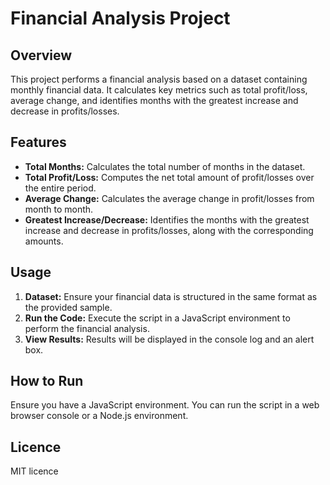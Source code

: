# Financial Analysis Project

## Overview

This project performs a financial analysis based on a dataset containing monthly financial data. It calculates key metrics such as total profit/loss, average change, and identifies months with the greatest increase and decrease in profits/losses.

## Features

- **Total Months:** Calculates the total number of months in the dataset.
- **Total Profit/Loss:** Computes the net total amount of profit/losses over the entire period.
- **Average Change:** Calculates the average change in profit/losses from month to month.
- **Greatest Increase/Decrease:** Identifies the months with the greatest increase and decrease in profits/losses, along with the corresponding amounts.

## Usage

1. **Dataset:** Ensure your financial data is structured in the same format as the provided sample.
2. **Run the Code:** Execute the script in a JavaScript environment to perform the financial analysis.
3. **View Results:** Results will be displayed in the console log and an alert box.

## How to Run

Ensure you have a JavaScript environment. You can run the script in a web browser console or a Node.js environment.

## Licence 

MIT licence
